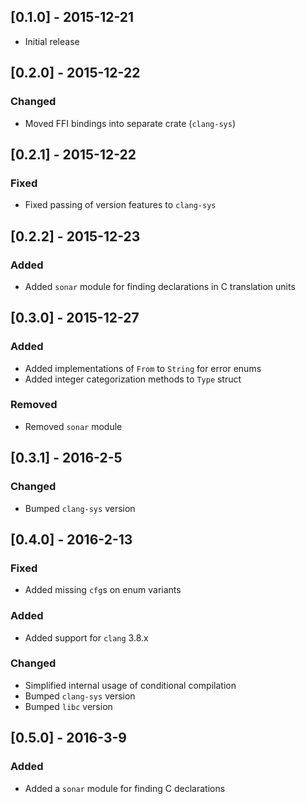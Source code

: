 ## [0.1.0] - 2015-12-21
- Initial release

## [0.2.0] - 2015-12-22

### Changed
- Moved FFI bindings into separate crate (`clang-sys`)

## [0.2.1] - 2015-12-22

### Fixed
- Fixed passing of version features to `clang-sys`

## [0.2.2] - 2015-12-23

### Added
- Added `sonar` module for finding declarations in C translation units

## [0.3.0] - 2015-12-27

### Added
- Added implementations of `From` to `String` for error enums
- Added integer categorization methods to `Type` struct

### Removed
- Removed `sonar` module

## [0.3.1] - 2016-2-5

### Changed
- Bumped `clang-sys` version

## [0.4.0] - 2016-2-13

### Fixed
- Added missing `cfg`s on enum variants

### Added
- Added support for `clang` 3.8.x

### Changed
- Simplified internal usage of conditional compilation
- Bumped `clang-sys` version
- Bumped `libc` version

## [0.5.0] - 2016-3-9

### Added
- Added a `sonar` module for finding C declarations
